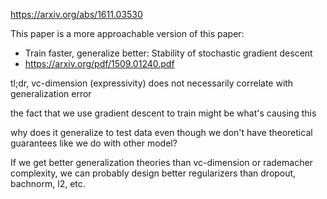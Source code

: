 https://arxiv.org/abs/1611.03530

This paper is a more approachable version of this paper:
  * Train faster, generalize better: Stability of stochastic gradient descent
  * https://arxiv.org/pdf/1509.01240.pdf


tl;dr, vc-dimension (expressivity) does not necessarily correlate with generalization error
  
the fact that we use gradient descent to train might be what's causing this
  
why does it generalize to test data even though we don't have theoretical guarantees like we do with other model?

If we get better generalization theories than vc-dimension or rademacher complexity, we can probably design better regularizers than dropout, bachnorm, l2, etc.
